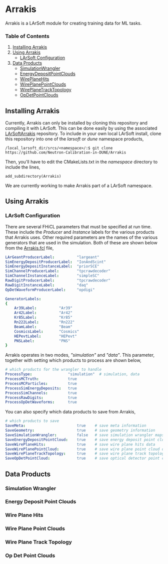 # Arrakis

Arrakis is a LArSoft module for creating training data for ML tasks.  

### Table of Contents

1. [ Installing Arrakis ](#install)
2. [ Using Arrakis ](#usage)
	* [ LArSoft Configuration ](#config)
3. [ Data Products ](#data)
    * [ SimulationWrangler ](#wrangler)
    * [ EnergyDepositPointClouds ](#edeps)
    * [ WirePlaneHits ](#hits)
    * [ WirePlanePointClouds ](#pointclouds)
    * [ WirePlaneTrackTopology ](#tracktopology)
    * [ OpDetPointClouds ](#opdet)

<a name="install"></a>
## Installing Arrakis
Currently, Arrakis can only be installed by cloning this repository and compiling it with LArSoft.  This can be done easily by using the associated [LArSoftArrakis](https://github.com/Neutron-Calibration-in-DUNE/LArSoftArrakis) repository.  To include in your own local LArSoft install, clone this repository into one of the *larsoft* or *dune* namespace products,
```{bash}
/local_larsoft_dir/srcs/<namespace>/:$ git clone https://github.com/Neutron-Calibration-in-DUNE/Arrakis
```
Then, you'll have to edit the CMakeLists.txt in the *namespace* directory to include the lines,
```{cmake}
add_subdirectory(Arrakis)
```

We are currently working to make Arrakis part of a LArSoft namespace.

<a name="usage"></a>
## Using Arrakis

<a name="config"></a>

### LArSoft Configuration
There are several FHiCL parameters that must be specified at run time.  These include the *Producer* and *Instance* labels for the various products that Arrakis uses.  Other required parameters are the names of the various generators that are used in the simulation.  Both of these are shown below from the [Arrakis.fcl](https://github.com/Neutron-Calibration-in-DUNE/Arrakis/blob/main/Arrakis.fcl) file,
```yaml
LArGeantProducerLabel:          "largeant"
SimEnergyDepositProducerLabel:  "IonAndScint"
SimEnergyDepositInstanceLabel:  "priorSCE"
SimChannelProducerLabel:        "tpcrawdecoder"
SimChannelInstanceLabel:        "simpleSC"
RawDigitProducerLabel:          "tpcrawdecoder"
RawDigitInstanceLabel:          "daq"
OpDetWaveformProducerLabel:     "opdigi"

GeneratorLabels: 
{
    Ar39Label:          "Ar39" 
    Ar42Label:          "Ar42"
    Kr85Label:          "Kr85"
    Rn222Label:         "Rn222"
    BeamLabel:          "Beam"
    CosmicsLabel:       "Cosmics"
    HEPevtLabel:        "HEPevt"
    PNSLabel:           "PNS"
}
```

Arrakis operates in two modes, *"simulation"* and *"data"*.  This parameter, together with setting which products to process are shown below,
```yaml
# which products for the wrangler to handle
ProcessType:                "simulation"  # simulation, data
ProcessMCTruth:             true
ProcessMCParticles:         true
ProcessSimEnergyDeposits:   true
ProcessSimChannels:         true
ProcessRawDigits:           true
ProcessOpDetWaveforms:      true
```

You can also specify which data products to save from Arrakis,
```yaml
# which products to save
SaveMeta:                       true    # save meta information 
SaveGeometry:                   true    # save geometry information
SaveSimulationWrangler:         false   # save simulation wrangler maps
SaveEnergyDepositPointCloud:    true    # save energy deposit point cloud data
SaveWirePlaneHits:              true    # save wire plane hits data
SaveWirePlanePointCloud:        true    # save wire plane point cloud data
SaveWirePlaneTrackTopology:     true    # save wire plane track topology data
SaveOpDetPointCloud:            true    # save optical detector point cloud data
```

<a name="data"></a>
## Data Products

<a name="wrangler"></a>
### Simulation Wrangler

<a name="edeps"></a>
### Energy Deposit Point Clouds

<a name="hits"></a>
### Wire Plane Hits

<a name="pointclouds"></a>
### Wire Plane Point Clouds

<a name="tracktopology"></a>
### Wire Plane Track Topology

<a name="opdet"></a>
### Op Det Point Clouds